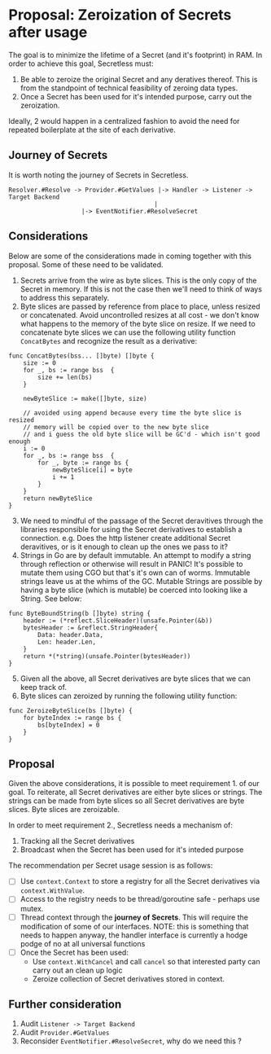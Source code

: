 # Proposal: Zeroization of Secrets after usage

The goal is to minimize the lifetime of a Secret (and it's footprint) in RAM. 
In order to achieve this goal, Secretless must:

1. Be able to zeroize the original Secret and any deratives thereof. This is from the standpoint of technical feasibility of zeroing data types.
2. Once a Secret has been used for it's intended purpose, carry out the zeroization.

Ideally, 2 would happen in a centralized fashion to avoid the need for repeated boilerplate at the site of each derivative.


## Journey of Secrets
It is worth noting the journey of Secrets in Secretless.

```
Resolver.#Resolve -> Provider.#GetValues |-> Handler -> Listener -> Target Backend
                                        |
					|-> EventNotifier.#ResolveSecret
```
## Considerations

Below are some of the considerations made in coming together with this proposal. Some of these need to be validated.

1. Secrets arrive from the wire as byte slices. This is the only copy of the Secret in memory. If this is not the case then we'll need to think of ways to address this separately.
2. Byte slices are passed by reference from place to place, unless resized or concatenated. Avoid uncontrolled resizes at all cost - we don't know what happens to the memory of the byte slice on resize. If we need to concatenate byte slices we can use the following utility function `ConcatBytes` and recognize the result as a derivative:
```
func ConcatBytes(bss... []byte) []byte {
	size := 0
	for _, bs := range bss  {
		size += len(bs)
	}

	newByteSlice := make([]byte, size)

	// avoided using append because every time the byte slice is resized
	// memory will be copied over to the new byte slice
	// and i guess the old byte slice will be GC'd - which isn't good enough
	i := 0
	for _, bs := range bss  {
		for _, byte := range bs {
			newByteSlice[i] = byte
			i += 1
		}
	}
	return newByteSlice
}
```
3. We need to mindful of the passage of the Secret deravitives through the libraries responsible for using the Secret derivatives to establish a connection. e.g. Does the http listener create additional Secret deravitives, or is it enough to clean up the ones we pass to it?
4. Strings in Go are by default immutable. An attempt to modify a string through reflection or otherwise will result in PANIC! It's possible to mutate them using CGO but that's it's own can of worms. Immutable strings leave us at the whims of the GC. Mutable Strings are possible by having a byte slice (which is mutable) be coerced into looking like a String. See below:
```
func ByteBoundString(b []byte) string {
	header := (*reflect.SliceHeader)(unsafe.Pointer(&b))
	bytesHeader := &reflect.StringHeader{
		Data: header.Data,
		Len: header.Len,
	}
	return *(*string)(unsafe.Pointer(bytesHeader))
}
```
5. Given all the above, all Secret derivatives are byte slices that we can keep track of.
6. Byte slices can zeroized by running the following utility function:
```
func ZeroizeByteSlice(bs []byte) {
	for byteIndex := range bs {
		bs[byteIndex] = 0
	}
}
```

## Proposal

Given the above considerations, it is possible to meet requirement 1. of our goal. To reiterate, all Secret derivatives are either byte slices or strings. The strings can be made from byte slices so all Secret derivatives are byte slices. Byte slices are zeroizable.

In order to meet requirement 2., Secretless needs a mechanism of:
1. Tracking all the Secret derivatives
2. Broadcast when the Secret has been used for it's inteded purpose

The recommendation per Secret usage session is as follows:

- [ ] Use `context.Context` to store a registry for all the Secret derivatives via `context.WithValue`. 
- [ ] Access to the registry needs to be thread/goroutine safe - perhaps use mutex.
- [ ] Thread context through the **journey of Secrets**. This will require the modification of some of our interfaces. NOTE: this is something that needs to happen anyway, the handler interface is currently a hodge podge of no at all universal functions
- [ ] Once the Secret has been used:
  + Use `context.WithCancel` and call `cancel` so that interested party can carry out an clean up logic
  + Zeroize collection of Secret derivatives stored in context.

## Further consideration

1. Audit `Listener -> Target Backend`
1. Audit `Provider.#GetValues`
1. Reconsider `EventNotifier.#ResolveSecret`, why do we need this ?
